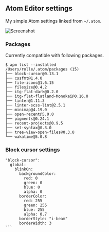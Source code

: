 ## Atom Editor settings

My simple Atom settings linked from `~/.atom`.

![Screenshot](https://dl.dropboxusercontent.com/u/18447700/Screenshot%202016-01-20%2009.48.34.png "Look how sexy I am.")

### Packages

Currently compatible with following packages.

````
$ apm list --installed
/Users/rolle/.atom/packages (15)
├── block-cursor@0.13.1
├── cssfmt@1.4.0
├── file-icons@1.6.15
├── filesize@0.4.2
├── itg-flat-dark@0.2.0
├── itg-flat-flatland-Monokai@0.16.0
├── linter@1.11.3
├── linter-scss-lint@2.5.1
├── minimap@4.19.0
├── open-recent@5.0.0
├── pigments@0.24.1
├── recent-projects@0.9.5
├── set-syntax@0.3.0
├── tree-view-open-files@0.3.0
└── wakatime@5.0.8
````

### Block cursor settings

````
"block-cursor":
  global:
    blinkOn:
      backgroundColor:
        red: 0
        green: 0
        blue: 0
        alpha: 0
      borderColor:
        red: 255
        green: 255
        blue: 255
        alpha: 0.7
      borderStyle: "i-beam"
      borderWidth: 3
```